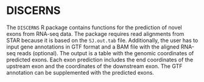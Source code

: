 # DISCERNS

The `DISCERNS` R package contains functions for the prediction of novel exons from RNA-seq data. The package requires read alignments from STAR because it is based on the `SJ.out.tab` file. Additionally, the user has to input gene annotations in GTF format and a BAM file with the aligned RNA-seq reads (optional). The output is a table with the genomic coordinates of predicted exons. Each exon prediction includes the end coordinates of the upstream exon and the coordinates of the downstream exon. The GTF annotation can be supplemented with the predicted exons.

